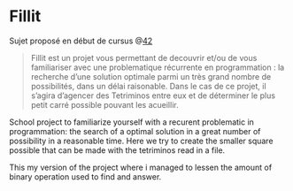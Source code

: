 # Fillit

Sujet proposé en début de cursus @[42](http://www.42.fr/)

> Fillit est un projet vous permettant de decouvrir et/ou de vous familiariser avec
une problematique récurrente en programmation : la recherche d’une solution optimale
parmi un très grand nombre de possibilités, dans un délai raisonable. Dans le cas de ce
projet, il s’agira d’agencer des Tetriminos entre eux et de déterminer le plus petit carré
possible pouvant les acueillir.

School project to familiarize yourself with a recurent problematic in programmation: the search of
a optimal solution in a great number of possibility in a reasonable time. Here we try to create the 
smaller square possible that can be made with the tetriminos read in a file.

This my version of the project where i managed to lessen the amount of binary operation used to find and answer.
